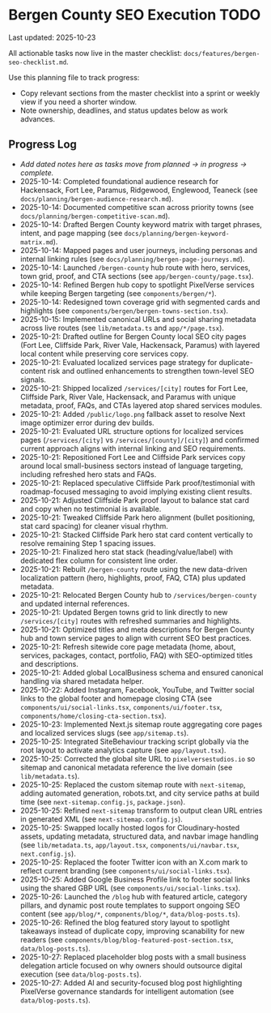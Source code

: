 # Bergen County SEO Execution TODO

Last updated: 2025-10-23

All actionable tasks now live in the master checklist: `docs/features/bergen-seo-checklist.md`.

Use this planning file to track progress:

- Copy relevant sections from the master checklist into a sprint or weekly view if you need a shorter window.
- Note ownership, deadlines, and status updates below as work advances.

## Progress Log

- _Add dated notes here as tasks move from planned → in progress → complete._
- 2025-10-14: Completed foundational audience research for Hackensack, Fort Lee, Paramus, Ridgewood, Englewood, Teaneck (see `docs/planning/bergen-audience-research.md`).
- 2025-10-14: Documented competitive scan across priority towns (see `docs/planning/bergen-competitive-scan.md`).
- 2025-10-14: Drafted Bergen County keyword matrix with target phrases, intent, and page mapping (see `docs/planning/bergen-keyword-matrix.md`).
- 2025-10-14: Mapped pages and user journeys, including personas and internal linking rules (see `docs/planning/bergen-page-journeys.md`).
- 2025-10-14: Launched `/bergen-county` hub route with hero, services, town grid, proof, and CTA sections (see `app/bergen-county/page.tsx`).
- 2025-10-14: Refined Bergen hub copy to spotlight PixelVerse services while keeping Bergen targeting (see `components/bergen/*`).
- 2025-10-14: Redesigned town coverage grid with segmented cards and highlights (see `components/bergen/bergen-towns-section.tsx`).
- 2025-10-15: Implemented canonical URLs and social sharing metadata across live routes (see `lib/metadata.ts` and `app/*/page.tsx`).
- 2025-10-21: Drafted outline for Bergen County local SEO city pages (Fort Lee, Cliffside Park, River Vale, Hackensack, Paramus) with layered local content while preserving core services copy.
- 2025-10-21: Evaluated localized services page strategy for duplicate-content risk and outlined enhancements to strengthen town-level SEO signals.
- 2025-10-21: Shipped localized `/services/[city]` routes for Fort Lee, Cliffside Park, River Vale, Hackensack, and Paramus with unique metadata, proof, FAQs, and CTAs layered atop shared services modules.
- 2025-10-21: Added `/public/logo.png` fallback asset to resolve Next image optimizer error during dev builds.
- 2025-10-21: Evaluated URL structure options for localized services pages (`/services/[city]` vs `/services/[county]/[city]`) and confirmed current approach aligns with internal linking and SEO requirements.
- 2025-10-21: Repositioned Fort Lee and Cliffside Park services copy around local small-business sectors instead of language targeting, including refreshed hero stats and FAQs.
- 2025-10-21: Replaced speculative Cliffside Park proof/testimonial with roadmap-focused messaging to avoid implying existing client results.
- 2025-10-21: Adjusted Cliffside Park proof layout to balance stat card and copy when no testimonial is available.
- 2025-10-21: Tweaked Cliffside Park hero alignment (bullet positioning, stat card spacing) for cleaner visual rhythm.
- 2025-10-21: Stacked Cliffside Park hero stat card content vertically to resolve remaining Step 1 spacing issues.
- 2025-10-21: Finalized hero stat stack (heading/value/label) with dedicated flex column for consistent line order.
- 2025-10-21: Rebuilt `/bergen-county` route using the new data-driven localization pattern (hero, highlights, proof, FAQ, CTA) plus updated metadata.
- 2025-10-21: Relocated Bergen County hub to `/services/bergen-county` and updated internal references.
- 2025-10-21: Updated Bergen towns grid to link directly to new `/services/[city]` routes with refreshed summaries and highlights.
- 2025-10-21: Optimized titles and meta descriptions for Bergen County hub and town service pages to align with current SEO best practices.
- 2025-10-21: Refresh sitewide core page metadata (home, about, services, packages, contact, portfolio, FAQ) with SEO-optimized titles and descriptions.
- 2025-10-21: Added global LocalBusiness schema and ensured canonical handling via shared metadata helper.
- 2025-10-22: Added Instagram, Facebook, YouTube, and Twitter social links to the global footer and homepage closing CTA (see `components/ui/social-links.tsx`, `components/ui/footer.tsx`, `components/home/closing-cta-section.tsx`).
- 2025-10-23: Implemented Next.js sitemap route aggregating core pages and localized services slugs (see `app/sitemap.ts`).
- 2025-10-25: Integrated SiteBehaviour tracking script globally via the root layout to activate analytics capture (see `app/layout.tsx`).
- 2025-10-25: Corrected the global site URL to `pixelversestudios.io` so sitemap and canonical metadata reference the live domain (see `lib/metadata.ts`).
- 2025-10-25: Replaced the custom sitemap route with `next-sitemap`, adding automated generation, robots.txt, and city service paths at build time (see `next-sitemap.config.js`, `package.json`).
- 2025-10-25: Refined `next-sitemap` transform to output clean URL entries in generated XML (see `next-sitemap.config.js`).
- 2025-10-25: Swapped locally hosted logos for Cloudinary-hosted assets, updating metadata, structured data, and navbar image handling (see `lib/metadata.ts`, `app/layout.tsx`, `components/ui/navbar.tsx`, `next.config.js`).
- 2025-10-25: Replaced the footer Twitter icon with an X.com mark to reflect current branding (see `components/ui/social-links.tsx`).
- 2025-10-25: Added Google Business Profile link to footer social links using the shared GBP URL (see `components/ui/social-links.tsx`).
- 2025-10-26: Launched the `/blog` hub with featured article, category pillars, and dynamic post route templates to support ongoing SEO content (see `app/blog/*`, `components/blog/*`, `data/blog-posts.ts`).
- 2025-10-26: Refined the blog featured story layout to spotlight takeaways instead of duplicate copy, improving scanability for new readers (see `components/blog/blog-featured-post-section.tsx`, `data/blog-posts.ts`).
- 2025-10-27: Replaced placeholder blog posts with a small business delegation article focused on why owners should outsource digital execution (see `data/blog-posts.ts`).
- 2025-10-27: Added AI and security-focused blog post highlighting PixelVerse governance standards for intelligent automation (see `data/blog-posts.ts`).
